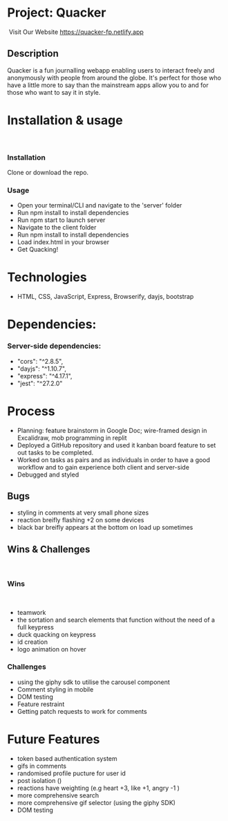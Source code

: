 # Project: Quacker
​
Visit Our Website 
https://quacker-fp.netlify.app
 
## Description
Quacker is a fun journalling webapp enabling users to interact freely and anonymously with people from around the globe. It's perfect for those who have a little more to say than the mainstream apps allow you to and for those who want to say it in style. 
​
# Installation & usage
​
### Installation
Clone or download the repo.
​
### Usage
- Open your terminal/CLI and navigate to the 'server' folder
- Run npm install to install dependencies
- Run npm start to launch server
- Navigate to the client folder
- Run npm install to install dependencies
- Load index.html in your browser
- Get Quacking!
​
# Technologies
- HTML, CSS, JavaScript, Express, Browserify, dayjs, bootstrap
​
# Dependencies: 

### Server-side dependencies: 
-  "cors": "^2.8.5",
-  "dayjs": "^1.10.7",
-  "express": "^4.17.1",
-  "jest": "^27.2.0"
​
  
# Process 
- Planning: feature brainstorm in Google Doc; wire-framed design in Excalidraw, mob programming in replit 
- Deployed a GitHub repository and used it kanban board feature to set out tasks to be completed. 
- Worked on tasks as pairs and as individuals in order to have a good workflow and to gain experience both client and server-side 
- Debugged and styled 
​
​
## Bugs
- styling in comments at very small phone sizes 
- reaction breifly flashing +2 on some devices 
- black bar breifly appears at the bottom on load up sometimes 
​
​
## Wins & Challenges
​
### Wins
​
- teamwork 
- the sortation and search elements that function without the need of a full keypress 
- duck quacking on keypress 
- id creation 
- logo animation on hover 
​
### Challenges
- using the giphy sdk to utilise the carousel component
- Comment styling in mobile 
- DOM testing 
- Feature restraint 
- Getting patch requests to work for comments 
​
​
​
# Future Features 
- token based authentication system 
- gifs in comments 
- randomised profile pucture for user id 
- post isolation ()
- reactions have weighting (e.g heart +3, like +1, angry -1 )
- more comprehensive search 
- more comprehensive gif selector (using the giphy SDK)
- DOM testing 
